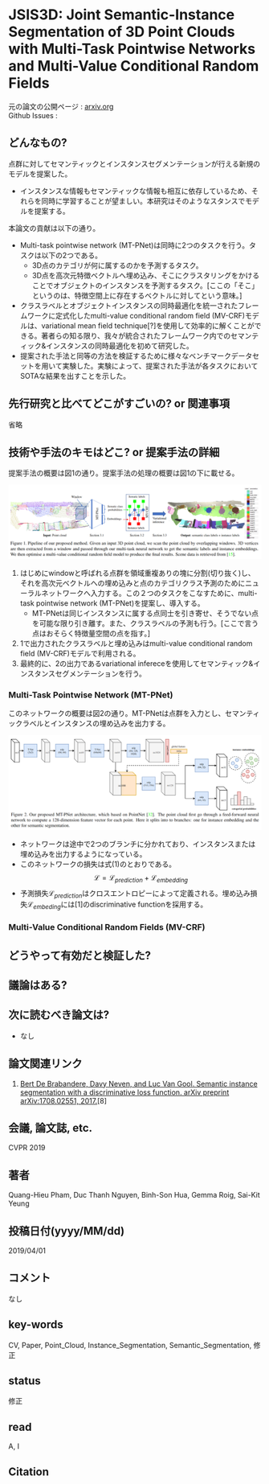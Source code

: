 # JSIS3D: Joint Semantic-Instance Segmentation of 3D Point Clouds with Multi-Task Pointwise Networks and Multi-Value Conditional Random Fields

元の論文の公開ページ : [arxiv.org](https://arxiv.org/pdf/1904.00699.pdf)  
Github Issues : []()  

## どんなもの?
点群に対してセマンティックとインスタンスセグメンテーションが行える新規のモデルを提案した。
- インスタンスな情報もセマンティックな情報も相互に依存しているため、それらを同時に学習することが望ましい。本研究はそのようなスタンスでモデルを提案する。

本論文の貢献は以下の通り。
- Multi-task pointwise network (MT-PNet)は同時に2つのタスクを行う。タスクは以下の2つである。
    - 3D点のカテゴリが何に属するのかを予測するタスク。
    - 3D点を高次元特徴ベクトルへ埋め込み、そこにクラスタリングをかけることでオブジェクトのインスタンスを予測するタスク。[ここの「そこ」というのは、特徴空間上に存在するベクトルに対してという意味。]
- クラスラベルとオブジェクトインスタンスの同時最適化を統一されたフレームワークに定式化したmulti-value conditional random field (MV-CRF)モデルは、variational mean field technique[?]を使用して効率的に解くことができる。著者らの知る限り、我々が統合されたフレームワーク内でのセマンティック&インスタンスの同時最適化を初めて研究した。
- 提案された手法と同等の方法を検証するために様々なベンチマークデータセットを用いて実験した。実験によって、提案された手法が各タスクにおいてSOTAな結果を出すことを示した。

## 先行研究と比べてどこがすごいの? or 関連事項
省略

## 技術や手法のキモはどこ? or 提案手法の詳細
提案手法の概要は図1の通り。提案手法の処理の概要は図1の下に載せる。

![fig1](img/JJSSo3PCwMPNaMCRF/fig1.png)

1. はじめにwindowと呼ばれる点群を領域重複ありの塊に分割(切り抜く)し、それを高次元ベクトルへの埋め込みと点のカテゴリクラス予測のためにニューラルネットワークへ入力する。この２つのタスクをこなすために、multi-task pointwise network (MT-PNet)を提案し、導入する。
    - MT-PNetは同じインスタンスに属する点同士を引き寄せ、そうでない点を可能な限り引き離す。また、クラスラベルの予測も行う。[ここで言う点はおそらく特徴量空間の点を指す。]
2. 1で出力されたクラスラベルと埋め込みはmulti-value conditional random field (MV-CRF)モデルで利用される。
3. 最終的に、2の出力であるvariational infereceを使用してセマンティック&インスタンスセグメンテーションを行う。

### Multi-Task Pointwise Network (MT-PNet)
このネットワークの概要は図2の通り。MT-PNetは点群を入力とし、セマンティックラベルとインスタンスの埋め込みを出力する。

![fig2](img/JJSSo3PCwMPNaMCRF/fig2.png)

- ネットワークは途中で2つのブランチに分かれており、インスタンスまたは埋め込みを出力するようになっている。
- このネットワークの損失は式(1)のとおりである。  
    $$
    \mathcal{L}=\mathcal{L}_{p r e d i c t i o n}+\mathcal{L}_{e m b e d d i n g} \tag{1}
    $$
- 予測損失$\mathcal{L}_ {prediction}$はクロスエントロピーによって定義される。埋め込み損失$\mathcal{L}_ {embeding}$には[1]のdiscriminative functionを採用する。

### Multi-Value Conditional Random Fields (MV-CRF)


## どうやって有効だと検証した?

## 議論はある?

## 次に読むべき論文は?
- なし

## 論文関連リンク
1. [Bert De Brabandere, Davy Neven, and Luc Van Gool. Semantic instance segmentation with a discriminative loss function. arXiv preprint arXiv:1708.02551, 2017.](https://arxiv.org/pdf/1708.02551.pdf)[8]

## 会議, 論文誌, etc.
CVPR 2019

## 著者
Quang-Hieu Pham, Duc Thanh Nguyen, Binh-Son Hua, Gemma Roig, Sai-Kit Yeung

## 投稿日付(yyyy/MM/dd)
2019/04/01

## コメント
なし

## key-words
CV, Paper, Point_Cloud, Instance_Segmentation, Semantic_Segmentation, 修正

## status
修正

## read
A, I

## Citation
